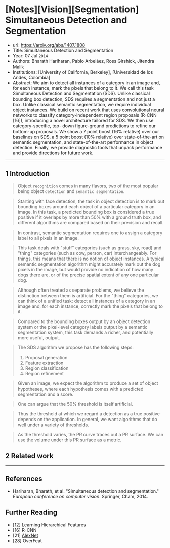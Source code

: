 # [Notes][Vision][Segmentation] Simultaneous Detection and Segmentation

* url: https://arxiv.org/abs/1407.1808
* Title: Simultaneous Detection and Segmentation
* Year: 07 Jul `2014`
* Authors: Bharath Hariharan, Pablo Arbeláez, Ross Girshick, Jitendra Malik
* Institutions: [University of California, Berkeley], [Universidad de los Andes, Colombia]
* Abstract: We aim to detect all instances of a category in an image and, for each instance, mark the pixels that belong to it. We call this task Simultaneous Detection and Segmentation (SDS). Unlike classical bounding box detection, SDS requires a segmentation and not just a box. Unlike classical semantic segmentation, we require individual object instances. We build on recent work that uses convolutional neural networks to classify category-independent region proposals (R-CNN [16]), introducing a novel architecture tailored for SDS. We then use category-specific, top- down figure-ground predictions to refine our bottom-up proposals. We show a 7 point boost (16% relative) over our baselines on SDS, a 5 point boost (10% relative) over state-of-the-art on semantic segmentation, and state-of-the-art performance in object detection. Finally, we provide diagnostic tools that unpack performance and provide directions for future work.

----------------------------------------------------------------------------------------------------

## 1 Introduction

> Object `recognition` comes in many flavors, two of the most popular being object `detection` and `semantic segmentation`.

> Starting with face detection, the task in object detection is to mark out bounding boxes around each object of a particular category in an image. In this task, a predicted bounding box is considered a true positive if it overlaps by more than 50% with a ground truth box, and different algorithms are compared based on their precision and recall.

> In contrast, semantic segmentation requires one to assign a category label to all pixels in an image.

> This task deals with "stuff" categories (such as grass, sky, road) and "thing" categories (such as cow, person, car) interchangeably. For things, this means that there is no notion of object instances. A typical semantic segmentation algorithm might accurately mark out the dog pixels in the image, but would provide no indication of how many dogs there are, or of the precise spatial extent of any one particular dog.

> Although often treated as separate problems, we believe the distinction between them is artificial. For the "thing" categories, we can think of a unified task: detect all instances of a category in an image and, for each instance, correctly mark the pixels that belong to it.

> Compared to the bounding boxes output by an object detection system or the pixel-level category labels output by a semantic segmentation system, this task demands a richer, and potentially more useful, output.

> The SDS algorithm we propose has the following steps:
> 1. Proposal generation
> 2. Feature extraction
> 3. Region classification
> 4. Region refinement

> Given an image, we expect the algorithm to produce a set of object hypotheses, where each hypothesis comes with a predicted segmentation and a score.

> One can argue that the 50% threshold is itself artificial.

> Thus the threshold at which we regard a detection as a true positive depends on the application. In general, we want algorithms that do well under a variety of thresholds.

> As the threshold varies, the PR curve traces out a PR surface. We can use the volume under this PR surface as a metric.

## 2 Related work



----------------------------------------------------------------------------------------------------

## References

* Hariharan, Bharath, et al. "Simultaneous detection and segmentation." *European conference on computer vision*. Springer, Cham, 2014.

## Further Reading

* [12] Learning Hierarchical Features
* [16] R-CNN
* [21] [AlexNet](https://zhuanlan.zhihu.com/p/565285454)
* [28] OverFeat
